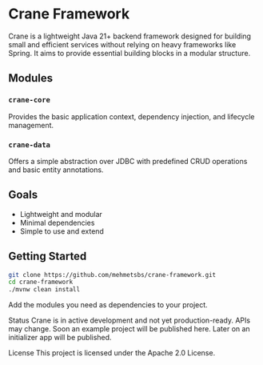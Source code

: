 # Crane Framework

Crane is a lightweight Java 21+ backend framework designed for building small and efficient services without relying on heavy frameworks like Spring. It aims to provide essential building blocks in a modular structure.

## Modules

### `crane-core`
Provides the basic application context, dependency injection, and lifecycle management.

### `crane-data`
Offers a simple abstraction over JDBC with predefined CRUD operations and basic entity annotations.

## Goals

- Lightweight and modular
- Minimal dependencies
- Simple to use and extend

## Getting Started

```bash
git clone https://github.com/mehmetsbs/crane-framework.git
cd crane-framework
./mvnw clean install
```

Add the modules you need as dependencies to your project.

Status
Crane is in active development and not yet production-ready. APIs may change. Soon an example project will be published here. Later on an initializer app will be published.

License
This project is licensed under the Apache 2.0 License.
